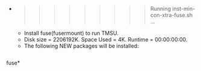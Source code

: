 * >>>>>>>>> Running inst-min-con-xtra-fuse.sh ...
  * Install fuse(fusermount) to run TMSU.
  * Disk size = 2206192K. Space Used = 4K. Runtime = 00:00:00:00.
  * The following NEW packages will be installed:
  ```bash
fuse*
  ```
